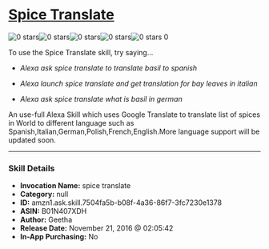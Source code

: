 # [Spice Translate](http://alexa.amazon.com/#skills/amzn1.ask.skill.7504fa5b-b08f-4a36-86f7-3fc7230e1378)
![0 stars](../../images/ic_star_border_black_18dp_1x.png)![0 stars](../../images/ic_star_border_black_18dp_1x.png)![0 stars](../../images/ic_star_border_black_18dp_1x.png)![0 stars](../../images/ic_star_border_black_18dp_1x.png)![0 stars](../../images/ic_star_border_black_18dp_1x.png) 0

To use the Spice Translate skill, try saying...

* *Alexa ask spice translate to translate basil to spanish*

* *Alexa launch spice translate and get translation for bay leaves in italian*

* *Alexa ask spice translate what is basil in german*

An use-full Alexa Skill which uses Google Translate to translate list of spices in World to different language such as Spanish,Italian,German,Polish,French,English.More language support will  be updated soon.

***

### Skill Details

* **Invocation Name:** spice translate
* **Category:** null
* **ID:** amzn1.ask.skill.7504fa5b-b08f-4a36-86f7-3fc7230e1378
* **ASIN:** B01N407XDH
* **Author:** Geetha
* **Release Date:** November 21, 2016 @ 02:05:42
* **In-App Purchasing:** No

